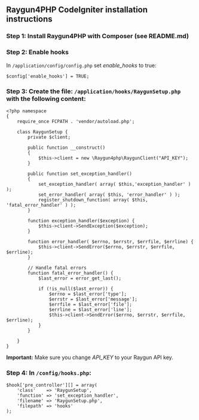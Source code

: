 ## Raygun4PHP CodeIgniter installation instructions

### Step 1: Install Raygun4PHP with Composer (see README.md)

### Step 2: Enable hooks

In `/application/config/config.php` set *enable_hooks* to true:

```
$config['enable_hooks'] = TRUE;
```

### Step 3: Create the file: `/application/hooks/RaygunSetup.php` with the following content:

```
<?php namespace
{
    require_once FCPATH . 'vendor/autoload.php';

    class RaygunSetup {
        private $client;

        public function __construct()
        {
            $this->client = new \Raygun4php\RaygunClient("API_KEY");
        }

        public function set_exception_handler()
        {
            set_exception_handler( array( $this,'exception_handler' ) );
            set_error_handler( array( $this, 'error_handler' ) );
            register_shutdown_function( array( $this, 'fatal_error_handler' ) );
        }

        function exception_handler($exception) {
            $this->client->SendException($exception);
        }

        function error_handler( $errno, $errstr, $errfile, $errline) {
            $this->client->SendError($errno, $errstr, $errfile, $errline);
        }
        
        // Handle fatal errors
        function fatal_error_handler() {
            $last_error = error_get_last();

            if (!is_null($last_error)) {
                $errno = $last_error['type'];
                $errstr = $last_error['message'];
                $errfile = $last_error['file'];
                $errline = $last_error['line'];
                $this->client->SendError($errno, $errstr, $errfile, $errline);
            }
        }

    }
}
```

**Important:** Make sure you change *API_KEY* to your Raygun API key.

### Step 4: In `/config/hooks.php`:

```
$hook['pre_controller'][] = array(
    'class'    => 'RaygunSetup',
    'function' => 'set_exception_handler',
    'filename' => 'RaygunSetup.php',
    'filepath' => 'hooks'
);
```
